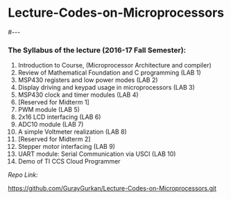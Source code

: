 # Lecture-Codes-on-Microprocessors
#---
### The Syllabus of the lecture (2016-17 Fall Semester):

1.	Introduction to Course, (Microprocessor Architecture and compiler)
2.	Review of Mathematical Foundation and C programming (LAB 1)
3.	MSP430 registers and low power modes (LAB 2)
4.	Display driving and keypad usage in microprocessors (LAB 3)
5.	MSP430 clock and timer modules (LAB 4)
6.	[Reserved for Midterm 1]
7.	PWM module (LAB 5)
8.	2x16 LCD interfacing (LAB 6)
9.	ADC10 module (LAB 7)
10.	A simple Voltmeter realization (LAB 8)
11.	[Reserved for Midterm 2]
12.	Stepper motor interfacing (LAB 9)
13.	UART module: Serial Communication via USCI (LAB 10)
14.	Demo of TI CCS Cloud Programmer
 

*Repo Link:*

https://github.com/GurayGurkan/Lecture-Codes-on-Microprocessors.git
